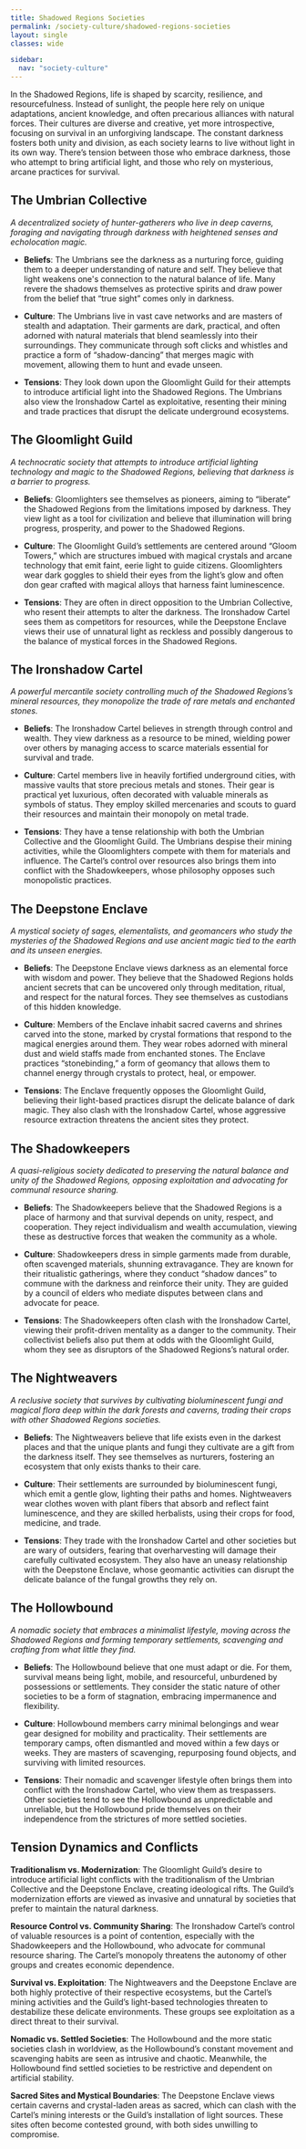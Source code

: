 ```yaml
---
title: Shadowed Regions Societies
permalink: /society-culture/shadowed-regions-societies
layout: single
classes: wide

sidebar:
  nav: "society-culture"
---
```


In the Shadowed Regions, life is shaped by scarcity, resilience, and resourcefulness. Instead of sunlight, the people here rely on unique adaptations, ancient knowledge, and often precarious alliances with natural forces. Their cultures are diverse and creative, yet more introspective, focusing on survival in an unforgiving landscape. The constant darkness fosters both unity and division, as each society learns to live without light in its own way. There’s tension between those who embrace darkness, those who attempt to bring artificial light, and those who rely on mysterious, arcane practices for survival.

## The Umbrian Collective
*A decentralized society of hunter-gatherers who live in deep caverns, foraging and navigating through darkness with heightened senses and echolocation magic.*

- **Beliefs**:
  The Umbrians see the darkness as a nurturing force, guiding them to a deeper understanding of nature and self. They believe that light weakens one's connection to the natural balance of life. Many revere the shadows themselves as protective spirits and draw power from the belief that “true sight” comes only in darkness.

- **Culture**:
  The Umbrians live in vast cave networks and are masters of stealth and adaptation. Their garments are dark, practical, and often adorned with natural materials that blend seamlessly into their surroundings. They communicate through soft clicks and whistles and practice a form of “shadow-dancing” that merges magic with movement, allowing them to hunt and evade unseen.

- **Tensions**:
  They look down upon the Gloomlight Guild for their attempts to introduce artificial light into the Shadowed Regions. The Umbrians also view the Ironshadow Cartel as exploitative, resenting their mining and trade practices that disrupt the delicate underground ecosystems.

## The Gloomlight Guild
*A technocratic society that attempts to introduce artificial lighting technology and magic to the Shadowed Regions, believing that darkness is a barrier to progress.*

- **Beliefs**:
  Gloomlighters see themselves as pioneers, aiming to “liberate” the Shadowed Regions from the limitations imposed by darkness. They view light as a tool for civilization and believe that illumination will bring progress, prosperity, and power to the Shadowed Regions.

- **Culture**:
  The Gloomlight Guild’s settlements are centered around “Gloom Towers,” which are structures imbued with magical crystals and arcane technology that emit faint, eerie light to guide citizens. Gloomlighters wear dark goggles to shield their eyes from the light’s glow and often don gear crafted with magical alloys that harness faint luminescence.

- **Tensions**:
  They are often in direct opposition to the Umbrian Collective, who resent their attempts to alter the darkness. The Ironshadow Cartel sees them as competitors for resources, while the Deepstone Enclave views their use of unnatural light as reckless and possibly dangerous to the balance of mystical forces in the Shadowed Regions.

## The Ironshadow Cartel
*A powerful mercantile society controlling much of the Shadowed Regions’s mineral resources, they monopolize the trade of rare metals and enchanted stones.*

- **Beliefs**:
  The Ironshadow Cartel believes in strength through control and wealth. They view darkness as a resource to be mined, wielding power over others by managing access to scarce materials essential for survival and trade.

- **Culture**:
  Cartel members live in heavily fortified underground cities, with massive vaults that store precious metals and stones. Their gear is practical yet luxurious, often decorated with valuable minerals as symbols of status. They employ skilled mercenaries and scouts to guard their resources and maintain their monopoly on metal trade.

- **Tensions**:
  They have a tense relationship with both the Umbrian Collective and the Gloomlight Guild. The Umbrians despise their mining activities, while the Gloomlighters compete with them for materials and influence. The Cartel’s control over resources also brings them into conflict with the Shadowkeepers, whose philosophy opposes such monopolistic practices.

## The Deepstone Enclave
*A mystical society of sages, elementalists, and geomancers who study the mysteries of the Shadowed Regions and use ancient magic tied to the earth and its unseen energies.*

- **Beliefs**:
  The Deepstone Enclave views darkness as an elemental force with wisdom and power. They believe that the Shadowed Regions holds ancient secrets that can be uncovered only through meditation, ritual, and respect for the natural forces. They see themselves as custodians of this hidden knowledge.

- **Culture**:
  Members of the Enclave inhabit sacred caverns and shrines carved into the stone, marked by crystal formations that respond to the magical energies around them. They wear robes adorned with mineral dust and wield staffs made from enchanted stones. The Enclave practices “stonebinding,” a form of geomancy that allows them to channel energy through crystals to protect, heal, or empower.

- **Tensions**:
  The Enclave frequently opposes the Gloomlight Guild, believing their light-based practices disrupt the delicate balance of dark magic. They also clash with the Ironshadow Cartel, whose aggressive resource extraction threatens the ancient sites they protect.

## The Shadowkeepers
*A quasi-religious society dedicated to preserving the natural balance and unity of the Shadowed Regions, opposing exploitation and advocating for communal resource sharing.*

- **Beliefs**:
  The Shadowkeepers believe that the Shadowed Regions is a place of harmony and that survival depends on unity, respect, and cooperation. They reject individualism and wealth accumulation, viewing these as destructive forces that weaken the community as a whole.

- **Culture**:
  Shadowkeepers dress in simple garments made from durable, often scavenged materials, shunning extravagance. They are known for their ritualistic gatherings, where they conduct “shadow dances” to commune with the darkness and reinforce their unity. They are guided by a council of elders who mediate disputes between clans and advocate for peace.

- **Tensions**:
  The Shadowkeepers often clash with the Ironshadow Cartel, viewing their profit-driven mentality as a danger to the community. Their collectivist beliefs also put them at odds with the Gloomlight Guild, whom they see as disruptors of the Shadowed Regions’s natural order.

## The Nightweavers
*A reclusive society that survives by cultivating bioluminescent fungi and magical flora deep within the dark forests and caverns, trading their crops with other Shadowed Regions societies.*

- **Beliefs**:
  The Nightweavers believe that life exists even in the darkest places and that the unique plants and fungi they cultivate are a gift from the darkness itself. They see themselves as nurturers, fostering an ecosystem that only exists thanks to their care.

- **Culture**:
  Their settlements are surrounded by bioluminescent fungi, which emit a gentle glow, lighting their paths and homes. Nightweavers wear clothes woven with plant fibers that absorb and reflect faint luminescence, and they are skilled herbalists, using their crops for food, medicine, and trade.

- **Tensions**:
  They trade with the Ironshadow Cartel and other societies but are wary of outsiders, fearing that overharvesting will damage their carefully cultivated ecosystem. They also have an uneasy relationship with the Deepstone Enclave, whose geomantic activities can disrupt the delicate balance of the fungal growths they rely on.

## The Hollowbound
*A nomadic society that embraces a minimalist lifestyle, moving across the Shadowed Regions and forming temporary settlements, scavenging and crafting from what little they find.*

- **Beliefs**:
  The Hollowbound believe that one must adapt or die. For them, survival means being light, mobile, and resourceful, unburdened by possessions or settlements. They consider the static nature of other societies to be a form of stagnation, embracing impermanence and flexibility.

- **Culture**:
  Hollowbound members carry minimal belongings and wear gear designed for mobility and practicality. Their settlements are temporary camps, often dismantled and moved within a few days or weeks. They are masters of scavenging, repurposing found objects, and surviving with limited resources.

- **Tensions**:
  Their nomadic and scavenger lifestyle often brings them into conflict with the Ironshadow Cartel, who view them as trespassers. Other societies tend to see the Hollowbound as unpredictable and unreliable, but the Hollowbound pride themselves on their independence from the strictures of more settled societies.

## Tension Dynamics and Conflicts
**Traditionalism vs. Modernization**: The Gloomlight Guild’s desire to introduce artificial light conflicts with the traditionalism of the Umbrian Collective and the Deepstone Enclave, creating ideological rifts. The Guild’s modernization efforts are viewed as invasive and unnatural by societies that prefer to maintain the natural darkness.

**Resource Control vs. Community Sharing**: The Ironshadow Cartel’s control of valuable resources is a point of contention, especially with the Shadowkeepers and the Hollowbound, who advocate for communal resource sharing. The Cartel’s monopoly threatens the autonomy of other groups and creates economic dependence.

**Survival vs. Exploitation**: The Nightweavers and the Deepstone Enclave are both highly protective of their respective ecosystems, but the Cartel’s mining activities and the Guild’s light-based technologies threaten to destabilize these delicate environments. These groups see exploitation as a direct threat to their survival.

**Nomadic vs. Settled Societies**: The Hollowbound and the more static societies clash in worldview, as the Hollowbound’s constant movement and scavenging habits are seen as intrusive and chaotic. Meanwhile, the Hollowbound find settled societies to be restrictive and dependent on artificial stability.

**Sacred Sites and Mystical Boundaries**: The Deepstone Enclave views certain caverns and crystal-laden areas as sacred, which can clash with the Cartel’s mining interests or the Guild’s installation of light sources. These sites often become contested ground, with both sides unwilling to compromise.
